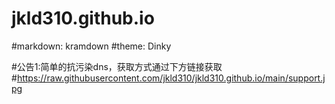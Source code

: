# jkld310.github.io
#markdown: kramdown
#theme: Dinky

#公告1:简单的抗污染dns，获取方式通过下方链接获取
#https://raw.githubusercontent.com/jkld310/jkld310.github.io/main/support.jpg

